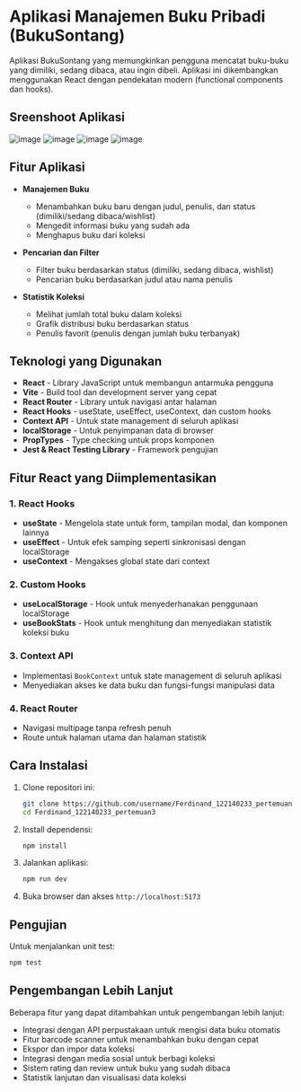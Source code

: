 # Aplikasi Manajemen Buku Pribadi (BukuSontang)

Aplikasi BukuSontang yang memungkinkan pengguna mencatat buku-buku yang dimiliki, sedang dibaca, atau ingin dibeli. Aplikasi ini dikembangkan menggunakan React dengan pendekatan modern (functional components dan hooks).

## Sreenshoot Aplikasi
![image](https://github.com/user-attachments/assets/2d2187f1-87df-48e1-a314-216bddbdc1ed)
![image](https://github.com/user-attachments/assets/acace74e-7a4e-4463-84a7-45006721eb11)
![image](https://github.com/user-attachments/assets/311a9175-3f00-4260-af40-dad38bd91f60)
![image](https://github.com/user-attachments/assets/fd296025-f973-4aa7-a97e-694d64be0dab)

## Fitur Aplikasi

- **Manajemen Buku**
  - Menambahkan buku baru dengan judul, penulis, dan status (dimiliki/sedang dibaca/wishlist)
  - Mengedit informasi buku yang sudah ada
  - Menghapus buku dari koleksi

- **Pencarian dan Filter**
  - Filter buku berdasarkan status (dimiliki, sedang dibaca, wishlist)
  - Pencarian buku berdasarkan judul atau nama penulis

- **Statistik Koleksi**
  - Melihat jumlah total buku dalam koleksi
  - Grafik distribusi buku berdasarkan status
  - Penulis favorit (penulis dengan jumlah buku terbanyak)

## Teknologi yang Digunakan

- **React** - Library JavaScript untuk membangun antarmuka pengguna
- **Vite** - Build tool dan development server yang cepat
- **React Router** - Library untuk navigasi antar halaman
- **React Hooks** - useState, useEffect, useContext, dan custom hooks
- **Context API** - Untuk state management di seluruh aplikasi
- **localStorage** - Untuk penyimpanan data di browser
- **PropTypes** - Type checking untuk props komponen
- **Jest & React Testing Library** - Framework pengujian

## Fitur React yang Diimplementasikan

### 1. React Hooks
- **useState** - Mengelola state untuk form, tampilan modal, dan komponen lainnya
- **useEffect** - Untuk efek samping seperti sinkronisasi dengan localStorage
- **useContext** - Mengakses global state dari context

### 2. Custom Hooks
- **useLocalStorage** - Hook untuk menyederhanakan penggunaan localStorage
- **useBookStats** - Hook untuk menghitung dan menyediakan statistik koleksi buku

### 3. Context API
- Implementasi `BookContext` untuk state management di seluruh aplikasi
- Menyediakan akses ke data buku dan fungsi-fungsi manipulasi data

### 4. React Router
- Navigasi multipage tanpa refresh penuh
- Route untuk halaman utama dan halaman statistik

## Cara Instalasi

1. Clone repositori ini:
   ```bash
   git clone https://github.com/username/Ferdinand_122140233_pertemuan3.git
   cd Ferdinand_122140233_pertemuan3
   ```

2. Install dependensi:
   ```bash
   npm install
   ```

3. Jalankan aplikasi:
   ```bash
   npm run dev
   ```

4. Buka browser dan akses `http://localhost:5173`

## Pengujian

Untuk menjalankan unit test:
```bash
npm test
```

## Pengembangan Lebih Lanjut

Beberapa fitur yang dapat ditambahkan untuk pengembangan lebih lanjut:

- Integrasi dengan API perpustakaan untuk mengisi data buku otomatis
- Fitur barcode scanner untuk menambahkan buku dengan cepat
- Ekspor dan impor data koleksi
- Integrasi dengan media sosial untuk berbagi koleksi
- Sistem rating dan review untuk buku yang sudah dibaca
- Statistik lanjutan dan visualisasi data koleksi
